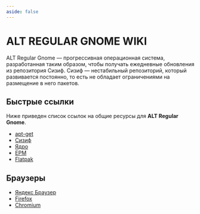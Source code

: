 ```yaml
---
aside: false
---
```


# ALT REGULAR GNOME WIKI

ALT Regular Gnome — прогрессивная операционная система, разработанная таким образом, чтобы получать ежедневные обновления из репозитория Сизиф. Сизиф — нестабильный репозиторий, который развивается постоянно, то есть не обладает ограничениями на размещение в него пакетов.
## Быстрые ссылки

Ниже приведен список ссылок на общие ресурсы для **ALT Regular Gnome**.

* [apt-get](/system/apt-get)
* [Сизиф](/system/sisyphus)
* [Ядро](/system/kernel.html)
* [EPM](/system/epm)
* [Flatpak](/system/flatpak)

## Браузеры

* [Яндекс Браузер](/apps/yandex-browser)
* [Firefox](/apps/firefox)
* [Chromium](/apps/chromium)
